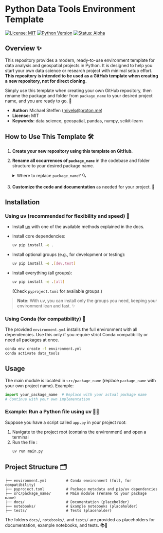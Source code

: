 # Python Data Tools Environment Template

[![License: MIT](https://img.shields.io/badge/License-MIT-yellow.svg)](LICENSE)
[![Python Version](https://img.shields.io/badge/python-3.12%2B-blue.svg)](https://www.python.org/downloads/)
[![Status: Alpha](https://img.shields.io/badge/status-alpha-orange.svg)]()

## Overview ✨

This repository provides a modern, ready-to-use environment template for data analysis and geospatial projects in Python. It is designed to help you start your own data science or research project with minimal setup effort. **This repository is intended to be used as a GitHub template when creating a new repository, not for direct cloning.**

Simply use this template when creating your own GitHub repository, then rename the package and folder from `package_name` to your desired project name, and you are ready to go. 🚀

- **Author:** Michael Steffen ([miyels@proton.me](mailto:miyels@proton.me))
- **License:** MIT
- **Keywords:** data science, geospatial, pandas, numpy, scikit-learn

## How to Use This Template 🛠️

1. **Create your new repository using this template on GitHub.**
2. **Rename all occurrences of `package_name`** in the codebase and folder structure to your desired package name.
   
   <details>
   <summary>Where to replace <code>package_name</code>? 🔍</summary>
   
   - <strong>src/package_name/</strong> (folder name)
   - <strong>src/package_name/__init__.py</strong> (file name)
   - <strong>pyproject.toml</strong> (in the <code>packages</code> list and optional dependencies)
   
   </details>
3. **Customize the code and documentation** as needed for your project. 🎨

## Installation

### Using uv (recommended for flexibility and speed) 🚀
- Install [uv](https://docs.astral.sh/uv/) with one of the available methods explained in the docs.

- Install core dependencies:
  ```bash
  uv pip install -e .
  ```
- Install optional groups (e.g., for development or testing):
  ```bash
  uv pip install -e .[dev,test]
  ```
- Install everything (all groups):
  ```bash
  uv pip install -e .[all]
  ```
  (Check `pyproject.toml` for available groups.)

> **Note:** With uv, you can install only the groups you need, keeping your environment lean and fast. ✨

### Using Conda (for compatibility) 🐍
The provided `environment.yml` installs the full environment with all dependencies. Use this only if you require strict Conda compatibility or need all packages at once.
```bash
conda env create -f environment.yml
conda activate data_tools
```

## Usage

The main module is located in `src/package_name` (replace `package_name` with your own project name). Example:
```python
import your_package_name  # Replace with your actual package name
# Continue with your own implementation
```

### Example: Run a Python file using uv 🏃‍♂️

Suppose you have a script called `app.py` in your project root:

1. Navigate to the project root (contains the environment) and open a terminal
2. Run the file :
    ```bash
    uv run main.py
    ```

## Project Structure 🗂️
```
├── environment.yml         # Conda environment (full, for compatibility)
├── pyproject.toml          # Package metadata and pip/uv dependencies
├── src/package_name/       # Main module (rename to your package name)
├── docs/                   # Documentation (placeholder)
├── notebooks/              # Example notebooks (placeholder)
├── tests/                  # Tests (placeholder)
```

The folders `docs/`, `notebooks/`, and `tests/` are provided as placeholders for documentation, example notebooks, and tests. 📚🧪
